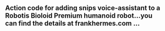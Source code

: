 ## Action code for adding snips voice-assistant to a Robotis Bioloid Premium humanoid robot...you can find the details at frankhermes.com ...